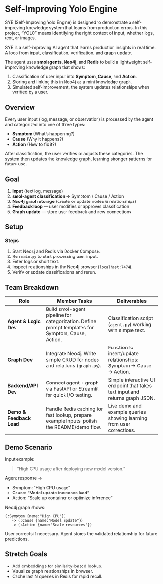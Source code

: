 # Self-Improving Yolo Engine

SYE (Self-Improving Yolo Engine) is designed to demonstrate a self-improving knowledge system that learns from production errors. In this project, “YOLO” means identifying the right context of input, whether logs, text, or images.

SYE is a self-improving AI agent that learns production insights in real time. A loop from input, classification, verification, and graph update.

The agent uses **smolagents**, **Neo4j**, and **Redis** to build a lightweight self-improving knowledge graph that shows:
1. Classification of user input into **Symptom**, **Cause**, and **Action**.  
2. Storing and linking this in Neo4j as a mini knowledge graph.  
3. Simulated self-improvement, the system updates relationships when verified by a user.

## Overview
Every user input (log, message, or observation) is processed by the agent and categorized into one of three types:

- **Symptom** (What’s happening?)  
- **Cause** (Why it happens?)  
- **Action** (How to fix it?)  

After classification, the user verifies or adjusts these categories. The system then updates the knowledge graph, learning stronger patterns for future use.

## Goal

1. **Input** (text log, message)  
2. **smol-agent classification** → Symptom / Cause / Action  
3. **Neo4j graph storage** (create or update nodes & relationships)  
4. **Feedback loop** — user modifies or approves classification  
5. **Graph update** — store user feedback and new connections  

## Setup

### Steps
1. Start Neo4j and Redis via Docker Compose.
2. Run `main.py` to start processing user input.
3. Enter logs or short text.
4. Inspect relationships in the Neo4j browser (`localhost:7474`).
5. Verify or update classifications and rerun.

## Team Breakdown

| Role | Member Tasks | Deliverables |
|------|---------------|--------------|
| **Agent & Logic Dev** | Build smol-agent pipeline for categorization. Define prompt templates for Symptom, Cause, Action. | Classification script (`agent.py`) working with simple text. |
| **Graph Dev** | Integrate Neo4j. Write simple CRUD for nodes and relations (`graph.py`). | Function to insert/update relationships: Symptom → Cause → Action. |
| **Backend/API Dev** | Connect agent + graph via FastAPI or Streamlit for quick I/O testing. | Simple interactive UI endpoint that takes text input and returns graph JSON. |
| **Demo & Feedback Lead** | Handle Redis caching for fast lookup, prepare example inputs, polish the README/demo flow. | Live demo and example queries showing learning from user corrections. |

## Demo Scenario
Input example:  
> “High CPU usage after deploying new model version.”

Agent response →  
- Symptom: “High CPU usage”  
- Cause: “Model update increases load”  
- Action: “Scale up container or optimize inference”  

Neo4j graph shows:
```
(:Symptom {name:"High CPU"})
   -> (:Cause {name:"Model update"})
   -> (:Action {name:"Scale resources"})
```

User corrects if necessary. Agent stores the validated relationship for future predictions.

## Stretch Goals
- Add embeddings for similarity-based lookup.  
- Visualize graph relationships in browser.  
- Cache last N queries in Redis for rapid recall.  
